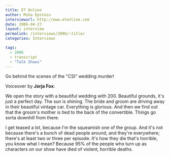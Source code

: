 ```yaml
---
title: ET Online
author: Mika Epstein
interviewurl: http://www.etonline.com
date: 2006-04-27
layout: interview
permalink: /interviews/2006/:title/
categories: Interviews

tags:
  - 2006
  - transcript
  - "Talk Shows"
---
```


Go behind the scenes of the "CSI" wedding murder!

Voiceover by **Jorja Fox**:

We open the story with a beautiful wedding with 200. Beautiful grounds, it's just a perfect day. The sun is shining. The bride and groom are driving away in their beautiful vintage car. Everything is glorious. And then we find out that the groom's mother is tied to the back of the convertible. Things go sorta downhill from there.

I get teased a lot, because I'm the squeamish one of the group. And it's not because there's a bunch of dead people around, and they're everywhere; there's at least two or three per episode. It's how they die that's horrible, you know what I mean? Because 95% of the people who turn up as characters on our show have died of violent, horrible deaths.  